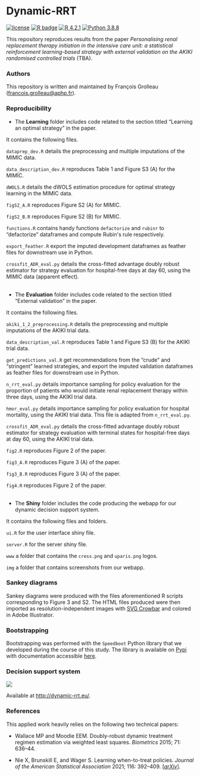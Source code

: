 # Dynamic-RRT
 
<!-- badges: start -->
[![license](https://img.shields.io/badge/license-MIT-blue)](https://github.com/fcgrolleau/Dynamic-RRT/blob/main/LICENSE)
[![R badge](https://img.shields.io/badge/Build%20with-%20R,%20♥%20and%20Python-blue)](https://rstudio.github.io/reticulate/index.html)
[![R 4.2.1](https://img.shields.io/badge/R-4.2.1-blue.svg)](https://www.r-project.org) 
[![Python 3.8.8](https://img.shields.io/badge/Python-3.8.8-blue.svg)](https://www.Python.org) 
<!-- badges: end -->

This repository reproduces results from the paper *Personalising renal replacement therapy initiation in the intensive care unit: a statistical reinforcement learning-based strategy with external validation on the AKIKI randomised controlled trials* (TBA).

### Authors
This repository is written and maintained by François Grolleau (francois.grolleau@aphp.fr).

### Reproducibility

- The **Learning** folder includes code related to the section titled “Learning an optimal strategy” in the paper.

It contains the following files.

 `dataprep_dev.R` details the preprocessing and multiple imputations of the MIMIC data.

 `data_description_dev.R` reproduces Table 1 and Figure S3 (A) for the MIMIC.
 
 `dWOLS.R` details the dWOLS estimation procedure for optimal strategy learning in the MIMIC data.

 `figS2_A.R` reproduces Figure S2 (A) for MIMIC.

 `figS2_B.R` reproduces Figure S2 (B) for MIMIC.

 `functions.R` contains handy functions `defactorize` and `rubinr` to “defactorize” dataframes and compute Rubin's rule respectively. 

 `export_feather.R` export the imputed development dataframes as feather files for downstream use in Python.

 `crossfit_ADR_eval.py` details the cross-fitted advantage doubly robust estimator for strategy evaluation for hospital-free days at day 60, using the MIMIC data (apparent effect).
<br><br>

- The **Evaluation** folder includes code related to the section titled “External validation” in the paper.

It contains the following files.

 `akiki_1_2_preprocessing.R` details the preprocessing and multiple imputations of the AKIKI trial data.

 `data_description_val.R` reproduces Table 1 and Figure S3 (B) for the AKIKI trial data.
 
 `get_predictions_val.R` get recommendations from the “crude” and “stringent” learned strategies, and export the imputed validation dataframes as feather files for downstream use in Python.

 `n_rrt_eval.py` details importance sampling for policy evaluation for the proportion of patients who would initiate renal replacement therapy within three days, using the AKIKI trial data.

 `hmor_eval.py` details importance sampling for policy evaluation for hospital mortality, using the AKIKI trial data. This file is adapted from `n_rrt_eval.py`.

 `crossfit_ADR_eval.py` details the cross-fitted advantage doubly robust estimator for strategy evaluation with terminal states for hospital-free days at day 60, using the AKIKI trial data.

 `fig2.R` reproduces Figure 2 of the paper.

 `fig3_A.R` reproduces Figure 3 (A) of the paper.

 `fig3_B.R` reproduces Figure 3 (A) of the paper.

 `fig4.R` reproduces Figure 2 of the paper.
<br><br>

- The **Shiny** folder includes the code producing the webapp for our dynamic decision support system.

It contains the following files and folders.

 `ui.R` for the user interface shiny file.

 `server.R` for the server shiny file.
 
 `www` a folder that contains the `cress.png` and `uparis.png` logos.

 `img` a folder that contains screenshots from our webapp.

### Sankey diagrams

Sankey diagrams were produced with the files aforementioned R scripts corresponding to Figure 3 and S2. The HTML files produced were then imported as resolution-independent images with <a href="https://nytimes.github.io/svg-crowbar/">SVG Crowbar</a> and colored in Adobe Illustrator.

### Bootstrapping

Bootstrapping was performed with the `Speedboot` Python library that we developed during the course of this study. The library is available on <a href="https://pypi.org/project/speedboot/">Pypi</a> with documentation accessible <a href="https://github.com/fcgrolleau/speedboot">here</a>.

### Decision support system
<a href="http://dynamic-rrt.eu"><img src="https://fcgrolleau.github.io/Dynamic-RRT/Shiny/img/img.jpg"/></a>

Available at <a href="http://dynamic-rrt.eu">http://dynamic-rrt.eu/</a>.

### References
This applied work heavily relies on the following two technical papers:

- Wallace MP and Moodie EEM. Doubly-robust dynamic treatment regimen estimation via weighted least squares. 
*Biometrics* 2015; 71: 636–44.

- Nie X, Brunskill E, and Wager S. Learning when-to-treat policies. *Journal of the American Statistical Association* 2021; 116: 392–409. [<a href="https://arxiv.org/pdf/1905.09751.pdf">*arXiv*</a>].